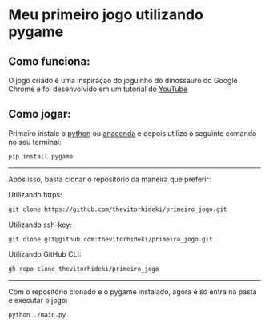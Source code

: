 # Meu primeiro jogo utilizando pygame

## Como funciona:

O jogo criado é uma inspiração do joguinho do dinossauro do Google Chrome e foi desenvolvido em um tutorial do [YouTube][video]

## Como jogar:

Primeiro instale o [python][python_website] ou [anaconda][anaconda_website] e depois utilize o seguinte comando no seu terminal:

```bash
pip install pygame
```

---

Após isso, basta clonar o repositório da maneira que preferir:

Utilizando https:

```bash
git clone https://github.com/thevitorhideki/primeiro_jogo.git
```

Utilizando ssh-key:

```bash
git clone git@github.com:thevitorhideki/primeiro_jogo.git
```

Utilizando GitHub CLI:

```bash
gh repo clone thevitorhideki/primeiro_jogo
```

---

Com o repositório clonado e o pygame instalado, agora é só entra na pasta e executar o jogo:

```bash
python ./main.py
```

[python_website]: https://www.python.org/downloads/
[anaconda_website]: https://www.anaconda.com/
[video]: https://www.youtube.com/watch?v=AY9MnQ4x3zk&t
